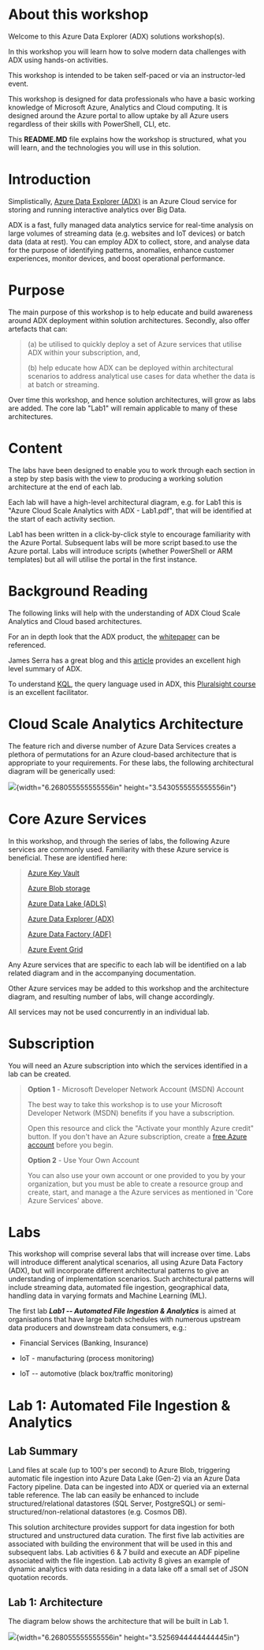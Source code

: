 About this workshop
===================

Welcome to this Azure Data Explorer (ADX) solutions workshop(s).

In this workshop you will learn how to solve modern data challenges with
ADX using hands-on activities.

This workshop is intended to be taken self-paced or via an
instructor-led event.

This workshop is designed for data professionals who have a basic
working knowledge of Microsoft Azure, Analytics and Cloud computing. It
is designed around the Azure portal to allow uptake by all Azure users
regardless of their skills with PowerShell, CLI, etc.

This **README.MD** file explains how the workshop is structured, what
you will learn, and the technologies you will use in this solution.

Introduction
============

Simplistically, [Azure Data Explorer
(ADX)](https://azure.microsoft.com/en-us/services/data-explorer/) is an
Azure Cloud service for storing and running interactive analytics over
Big Data.

ADX is a fast, fully managed data analytics service for real-time
analysis on large volumes of streaming data (e.g. websites and IoT
devices) or batch data (data at rest). You can employ ADX to collect,
store, and analyse data for the purpose of identifying patterns,
anomalies, enhance customer experiences, monitor devices, and boost
operational performance.

Purpose
=======

The main purpose of this workshop is to help educate and build awareness
around ADX deployment within solution architectures. Secondly, also
offer artefacts that can:

> \(a) be utilised to quickly deploy a set of Azure services that utilise
> ADX within your subscription, and,
>
> \(b) help educate how ADX can be deployed within architectural scenarios
> to address analytical use cases for data whether the data is at batch or
> streaming.

Over time this workshop, and hence solution architectures, will grow as
labs are added. The core lab "Lab1" will remain applicable to many of
these architectures.

Content
=======

The labs have been designed to enable you to work through each section
in a step by step basis with the view to producing a working solution
architecture at the end of each lab.

Each lab will have a high-level architectural diagram, e.g. for Lab1
this is "Azure Cloud Scale Analytics with ADX - Lab1.pdf", that will be
identified at the start of each activity section.

Lab1 has been written in a click-by-click style to encourage familiarity
with the Azure Portal. Subsequent labs will be more script based.to use
the Azure portal. Labs will introduce scripts (whether PowerShell or ARM
templates) but all will utilise the portal in the first instance.

Background Reading
==================

The following links will help with the understanding of ADX Cloud Scale
Analytics and Cloud based architectures.

For an in depth look that the ADX product, the
[whitepaper](https://azure.microsoft.com/en-us/resources/azure-data-explorer/)
can be referenced.

James Serra has a great blog and this
[article](https://www.jamesserra.com/archive/2019/03/azure-data-explorer/)
provides an excellent high level summary of ADX.

To understand
[KQL](https://docs.microsoft.com/en-us/sharepoint/dev/general-development/keyword-query-language-kql-syntax-reference),
the query language used in ADX, this [Pluralsight
course](https://www.pluralsight.com/courses/kusto-query-language-kql-from-scratch)
is an excellent facilitator.

Cloud Scale Analytics Architecture
==================================

The feature rich and diverse number of Azure Data Services creates a
plethora of permutations for an Azure cloud-based architecture that is
appropriate to your requirements. For these labs, the following
architectural diagram will be generically used:

![](media/image1.png){width="6.268055555555556in"
height="3.5430555555555556in"}

Core Azure Services
===================

In this workshop, and through the series of labs, the following Azure
services are commonly used. Familiarity with these Azure service is
beneficial. These are identified here:

> [Azure Key
> Vault](https://azure.microsoft.com/en-us/services/key-vault)
>
> [Azure Blob
> storage](https://azure.microsoft.com/en-gb/services/storage/blobs/?&OCID=AID2000125_SEM_NLGqblqc&MarinID=NLGqblqc_79164918425499_azure%20blob%20storage_be_c__1266637735603846_kwd-79165081757877:loc-188&lnkd=Bing_Azure_Brand&msclkid=4db52d3c66491ef9feb0709dca602300&ef_id=XZ4wjAAAAD516UzT:20191012103421:s&dclid=CN-nnezCluUCFSMh0wodlHQDRg)
>
> [Azure Data Lake
> (ADLS)](https://docs.microsoft.com/en-us/azure/storage/blobs/data-lake-storage-introduction)
>
> [Azure Data Explorer
> (ADX)](https://azure.microsoft.com/en-gb/services/data-explorer/)
>
> [Azure Data Factory
> (ADF)](https://azure.microsoft.com/en-us/services/data-factory/)
>
> [Azure Event
> Grid](https://azure.microsoft.com/en-us/services/event-grid/)

Any Azure services that are specific to each lab will be identified on a
lab related diagram and in the accompanying documentation.

Other Azure services may be added to this workshop and the architecture
diagram, and resulting number of labs, will change accordingly.

All services may not be used concurrently in an individual lab.

Subscription
============

You will need an Azure subscription into which the services identified
in a lab can be created.

> **Option 1** - Microsoft Developer Network Account (MSDN) Account
>
> The best way to take this workshop is to use your Microsoft Developer
> Network (MSDN) benefits if you have a subscription.
>
> Open this resource and click the \"Activate your monthly Azure
> credit\" button. If you don\'t have an Azure subscription, create a
> [free Azure account](https://azure.microsoft.com/free/) before you
> begin.
>
> **Option 2** - Use Your Own Account
>
> You can also use your own account or one provided to you by your
> organization, but you must be able to create a resource group and
> create, start, and manage a the Azure services as mentioned in 'Core
> Azure Services' above.

Labs
====

This workshop will comprise several labs that will increase over time.
Labs will introduce different analytical scenarios, all using Azure Data
Factory (ADX), but will incorporate different architectural patterns to
give an understanding of implementation scenarios. Such architectural
patterns will include streaming data, automated file ingestion,
geographical data, handling data in varying formats and Machine Learning
(ML).

The first lab ***Lab1 -- Automated File Ingestion & Analytics*** is
aimed at organisations that have large batch schedules with numerous
upstream data producers and downstream data consumers, e.g.:

-   Financial Services (Banking, Insurance)

-   IoT - manufacturing (process monitoring)

-   IoT -- automotive (black box/traffic monitoring)

Lab 1: Automated File Ingestion & Analytics
===========================================

Lab Summary
-----------

Land files at scale (up to 100's per second) to Azure Blob, triggering
automatic file ingestion into Azure Data Lake (Gen-2) via an Azure Data
Factory pipeline. Data can be ingested into ADX or queried via an
external table reference. The lab can easily be enhanced to include
structured/relational datastores (SQL Server, PostgreSQL) or
semi-structured/non-relational datastores (e.g. Cosmos DB).

This solution architecture provides support for data ingestion for both
structured and unstructured data curation. The first five lab activities
are associated with building the environment that will be used in this
and subsequent labs. Lab activities 6 & 7 build and execute an ADF
pipeline associated with the file ingestion. Lab activity 8 gives an
example of dynamic analytics with data residing in a data lake off a
small set of JSON quotation records.

Lab 1: Architecture
-------------------

The diagram below shows the architecture that will be built in Lab 1.

![](media/image2.png){width="6.268055555555556in"
height="3.5256944444444445in"}

